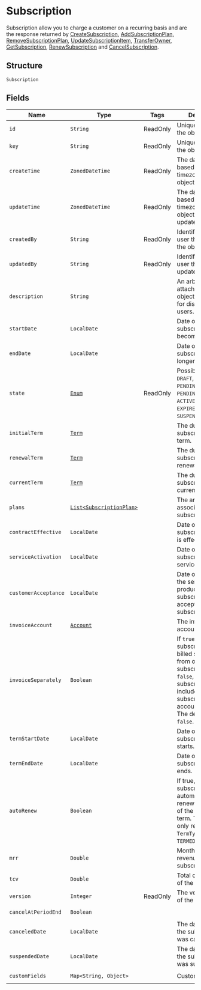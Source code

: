 
# Subscription


Subscription allow you to charge a customer on a recurring basis and are the response returned by [CreateSubscription](/doc/subscription-api.md#create-subscription), [AddSubscriptionPlan](/doc/subscription-api.md#add-subscription-plan), [RemoveSubscriptionPlan](/doc/subscription-api.md#remove-subscription-plan), [UpdateSubscriptionItem](/doc/subscription-api.md#update-subscription-item), [TransferOwner](/doc/subscription-api.md#transfer-owner), [GetSubscription](/doc/subscription-api.md#get-subscription), [RenewSubscription](/doc/subscription-api.md#renew-subscription) and [CancelSubscription](/doc/subscription-api.md#cancel-subscription).

## Structure

`Subscription`

## Fields

| Name | Type | Tags | Description | Getter |
|  --- | --- | --- | --- | --- |
| `id` | `String` | ReadOnly | Unique identifier for the object. | `String getId()` |
| `key` | `String` | ReadOnly | Unique identifier for the object. | `String getKey()` |
| `createTime` | `ZonedDateTime` | ReadOnly | The date and time, based on the tenant timezone, the object was created. | `ZonedDateTime getCreateTime()` |
| `updateTime` | `ZonedDateTime` | ReadOnly | The date and time, based on the tenant timezone, the object was last updated. | `ZonedDateTime getUpdateTime()` |
| `createdBy` | `String` | ReadOnly | Identifier of the user that created the object. | `String getCreatedBy()` |
| `updatedBy` | `String` | ReadOnly | Identifier of the user that last updated the object. | `String getUpdatedBy()` || `account` | [`Account`](/doc/models/account.md) |  | The subscriber account. | `String getAccount()` |
| `description` | `String` |  | An arbitrary string attached to the object. Often useful for displaying to users. | `String getDescription()` |
| `startDate` | `LocalDate` |  | Date on which the subscription becomes active. | `LocalDate getStartDate()` |
| `endDate` | `LocalDate` |  | Date on which the subscription is no longer active. | `LocalDate getEndDate()` |
| `state` | [`Enum`](/doc/models/subscription-status.md) | ReadOnly | Possible values are `DRAFT`, `PENDING_ACTIVATION`, `PENDING_ACCEPTANCE`, `ACTIVE`, `INACTIVE`, `EXPIRED`, `CANCELED`, `SUSPENDED`. | `String getState()` |
| `initialTerm` | [`Term`](/doc/models/term.md) |  | The duration of the subscription's initial term. | `Term getInitialTerm()` |
| `renewalTerm` | [`Term`](/doc/models/term.md) |  | The duration of the subscription's renewal term. | `Term getRenewalTerm()` |
| `currentTerm` | [`Term`](/doc/models/term.md) |  | The duration of the subscription's current term. | `Term getCurrentTerm()` |
| `plans` | [`List<SubscriptionPlan>`](/doc/models/subscription-plan.md) |  | The array of plans associated with this subscription. | `List<SubscriptionPlan> getPlans()` |
| `contractEffective` | `LocalDate` |  | Date on which the subscriber contract is effective. | `LocalDate getContractEffective()` |
| `serviceActivation` | `LocalDate` |  | Date on which the subscribed-to service is activated. | `LocalDate getServiceActivation()` |
| `customerAcceptance` | `LocalDate` |  | Date on which all the services or products in the subscription are accepted by the subscriber. | `LocalDate getCustomerAcceptance()` |
| `invoiceAccount` | [`Account`](/doc/models/account.md) |  | The invoice owner account. | `Account getInvoiceAccount()` |
| `invoiceSeparately` | `Boolean` |  | If `true`, the subscription is billed separately from other subscriptions. If `false`, the subscription is included with other subscriptions in the account invoice. The default is `false`. | `Boolean getInvoiceSeparately()` |
| `termStartDate` | `LocalDate` |  | Date on which the subscription term starts. | `LocalDate getTermStartDate()` |
| `termEndDate` | `LocalDate` |  | Date on which the subscription term ends. | `LocalDate getTermEndDate()` |
| `autoRenew` | `Boolean` |  | If true, this subscription automatically renews at the end of the subscription term. This field is only required if the <code>TermType</code> field is <code>TERMED</code>. | `Boolean getAutoRenew()` |
| `mrr` | `Double` |  | Monthly recurring revenue of the subscription. | `Double getMrr()` |
| `tcv` | `Double` |  | Total contract value of the subscription. | `Double getTcv()` |
| `version` | `Integer` | ReadOnly | The version number of the subscription. | `Integer getVersion()` |
| `cancelAtPeriodEnd` | `Boolean` |  |  | `Boolean getCancelAtPeriodEnd()` |
| `canceledDate` | `LocalDate` |  | The date on which the subscription was canceled. | `LocalDate getCanceledDate()` |
| `suspendedDate` | `LocalDate` |  | The date on which the subscription was suspended. | `LocalDate getSuspendedDate()` |
| `customFields` | `Map<String, Object>` |  | Custom fields. | `Map<String, Object> getCustomFields()`|
